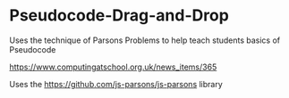 # Pseudocode-Drag-and-Drop
Uses the technique of Parsons Problems to help teach students basics of Pseudocode

https://www.computingatschool.org.uk/news_items/365

Uses the https://github.com/js-parsons/js-parsons library
